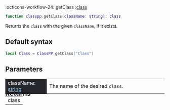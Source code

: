 #
<span class="api-header">
    <span class="api-icon" markdown>:octicons-workflow-24:</span>
    <span class="api-title">getClass</span>
    <span class="api-type">:</span><a href="../../../dataTypes/class" class="api-type">class</a>
</span>

```lua
function classpp.getClass(className: string): class
```

Returns the `class` with the given `className`, if it exists.

## Default syntax
```lua
local Class = ClassPP.getClass("Class")
```

## Parameters
<div markdown="1">
<div class="md-typeset__scrollwrap"><div class="md-typeset__table">
<table>
<tbody>
<tr>
<td style="background-color: rgb(37, 39, 45); color: #fff">className: <a href="https://create.roblox.com/docs/luau/strings" style="color: lightskyblue;">string</a></td>
<td style="width: 74%">The name of the desired <code>class</code>.</td>
</tr>
</tbody>
</table>
</div>
</div>

<h2 markdown="1" style="margin-bottom: -20px; margin-top: -30px"> Returns </h2>
<div markdown="1">
<div class="md-typeset__scrollwrap"><div class="md-typeset__table">
<table>
<tbody>
<tr>
<td class="apiReferenceMethodBox">class</td>
</tr>
<tr>
</tbody>
</table>
</div>
</div>